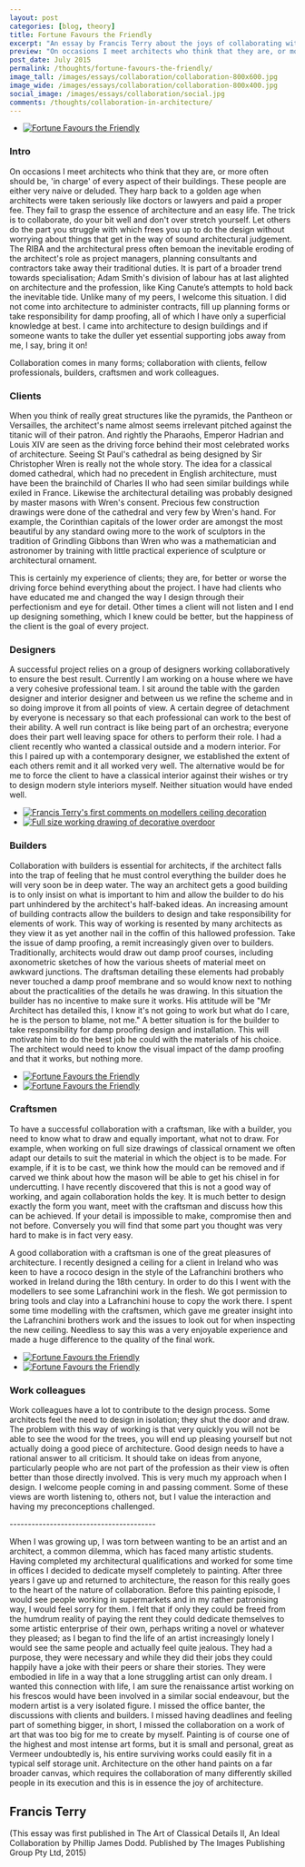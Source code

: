 ```yaml
---
layout: post
categories: [blog, theory]
title: Fortune Favours the Friendly
excerpt: "An essay by Francis Terry about the joys of collaborating with builders, craftsmen and clients to produce the best classical architecture"
preview: "On occasions I meet architects who think that they are, or more often should be, 'in charge' of every aspect of their buildings.  These people are either very naive or deluded.  They harp back to a golden age when architects were taken seriously like doctors or lawyers..."
post_date: July 2015
permalink: /thoughts/fortune-favours-the-friendly/
image_tall: /images/essays/collaboration/collaboration-800x600.jpg
image_wide: /images/essays/collaboration/collaboration-800x400.jpg
social_image: /images/essays/collaboration/social.jpg
comments: /thoughts/collaboration-in-architecture/
---
```


<ul class="list">
<li class="third">
<a class="fancybox" rel="group" href="/images/essays/collaboration/collaboration.jpg">
<img src="/images/essays/collaboration/collaboration.jpg" alt="Fortune Favours the Friendly" />
</a>
</li>
</ul>

<h3>Intro</h3>
<p>
On occasions I meet architects who think that they are, or more often should be, 'in charge' of every aspect of their buildings.  These people are either very naive or deluded.  They harp back to a golden age when architects were taken seriously like doctors or lawyers and paid a proper fee.  They fail to grasp the essence of architecture and an easy life.  The trick is to collaborate, do your bit well and don't over stretch yourself.  Let others do the part you struggle with which frees you up to do the design without worrying about things that get in the way of sound architectural judgement.  The RIBA and the architectural press often bemoan the inevitable eroding of the architect's role as project managers, planning consultants and contractors take away their traditional duties.  It is part of a broader trend towards specialisation; Adam Smith's division of labour has at last alighted on architecture and the profession, like King Canute’s attempts to hold back the inevitable tide. Unlike many of my peers, I welcome this situation.  I did not come into architecture to administer contracts, fill up planning forms or take responsibility for damp proofing, all of which I have only a superficial knowledge at best.  I came into architecture to design buildings and if someone wants to take the duller yet essential supporting jobs away from me, I say, bring it on!
</p><p>
Collaboration comes in many forms; collaboration with clients, fellow professionals, builders, craftsmen and work colleagues.
</p>

<h3>Clients</h3>
<p>
When you think of really great structures like the pyramids, the Pantheon or Versailles, the architect's name almost seems irrelevant pitched against the titanic will of their patron.  And rightly the Pharaohs, Emperor Hadrian and Louis XIV are seen as the driving force behind their most celebrated works of architecture.  Seeing St Paul's cathedral as being designed by Sir Christopher Wren is really not the whole story. The idea for a classical domed cathedral, which had no precedent in English architecture, must have been the brainchild of Charles II who had seen similar buildings while exiled in France.  Likewise the architectural detailing was probably designed by master masons with Wren's consent.  Precious few construction drawings were done of the cathedral and very few by Wren's hand. For example, the Corinthian capitals of the lower order are amongst the most beautiful by any standard owing more to the work of sculptors in the tradition of Grindling Gibbons than Wren who was a mathematician and astronomer by training with little practical experience of sculpture or architectural ornament.
</p><p>
This is certainly my experience of clients; they are, for better or worse the driving force behind everything about the project.  I have had clients who have educated me and changed the way I design through their perfectionism and eye for detail.  Other times a client will not listen and I end up designing something, which I knew could be better, but the happiness of the client is the goal of every project.
</p>

<h3>Designers</h3>
<p>
A successful project relies on a group of designers working collaboratively to ensure the best result.  Currently I am working on a house where we have a very cohesive professional team.  I sit around the table with the garden designer and interior designer and between us we refine the scheme and in so doing improve it from all points of view.  A certain degree of detachment by everyone is necessary so that each professional can work to the best of their ability. A well run contract is like being part of an orchestra; everyone does their part well leaving space for others to perform their role.  I had a client recently who wanted a classical outside and a modern interior.  For this I paired up with a contemporary designer, we established the extent of each others remit and it all worked very well.  The alternative would be for me to force the client to have a classical interior against their wishes or try to design modern style interiors myself.  Neither situation would have ended well.
</p>

<ul class="list">
<li class="half">
<a class="fancybox" rel="group" href="/images/essays/collaboration/francis-terrys-first-comments-on-modellers-ceiling-decoration.jpg" title="Francis Terry's first comments on modellers ceiling decoration">
<img src="/images/essays/collaboration/thumbs/francis-terrys-first-comments-on-modellers-ceiling-decoration.jpg" alt="Francis Terry's first comments on modellers ceiling decoration" />
</a>
</li>
<li class="half">
<a class="fancybox" rel="group" href="/images/essays/collaboration/working-drawing-of-decorative-overdoor.jpg" title="Full size working drawing of decorative overdoor">
<img src="/images/essays/collaboration/thumbs/working-drawing-of-decorative-overdoor.jpg" alt="Full size working drawing of decorative overdoor" />
</a>
</li>
</ul>

<h3>Builders</h3>
<p>
Collaboration with builders is essential for architects, if the architect falls into the trap of feeling that he must control everything the builder does he will very soon be in deep water. The way an architect gets a good building is to only insist on what is important to him and allow the builder to do his part unhindered by the architect's half-baked ideas. An increasing amount of building contracts allow the builders to design and take responsibility for elements of work. This way of working is resented by many architects as they view it as yet another nail in the coffin of this hallowed profession.  Take the issue of damp proofing, a remit increasingly given over to builders.  Traditionally, architects would draw out damp proof courses, including axonometric sketches of how the various sheets of material meet on awkward junctions.  The draftsman detailing these elements had probably never touched a damp proof membrane and so would know next to nothing about the practicalities of the details he was drawing.  In this situation the builder has no incentive to make sure it works.  His attitude will be "Mr Architect has detailed this, I know it's not going to work but what do I care, he is the person to blame, not me."  A better situation is for the builder to take responsibility for damp proofing design and installation.  This will motivate him to do the best job he could with the materials of his choice. The architect would need to know the visual impact of the damp proofing and that it works, but nothing more. 
</p>

<ul class="list">
<li class="half">
<a class="fancybox" rel="group" href="/images/essays/collaboration/collaboration-in-architecture-58.jpg">
<img src="/images/essays/collaboration/thumbs/collaboration-in-architecture-58.jpg" alt="Fortune Favours the Friendly" />
</a>
</li>
<li class="half">
<a class="fancybox" rel="group" href="/images/essays/collaboration/collaboration-in-architecture-50.jpg">
<img src="/images/essays/collaboration/thumbs/collaboration-in-architecture-50.jpg" alt="Fortune Favours the Friendly" />
</a>
</li>
</ul>

<h3>Craftsmen</h3>
<p>
To have a successful collaboration with a craftsman, like with a builder, you need to know what to draw and equally important, what not to draw.  For example, when working on full size drawings of classical ornament we often adapt our details to suit the material in which the object is to be made.  For example, if it is to be cast, we think how the mould can be removed and if carved we think about how the mason will be able to get his chisel in for undercutting.  I have recently discovered that this is not a good way of working, and again collaboration holds the key.  It is much better to design exactly the form you want, meet with the craftsman and discuss how this can be achieved. If your detail is impossible to make, compromise then and not before.  Conversely you will find that some part you thought was very hard to make is in fact very easy.
</p><p>
A good collaboration with a craftsman is one of the great pleasures of architecture.  I recently designed a ceiling for a client in Ireland who was keen to have a rococo design in the style of the Lafranchini brothers who worked in Ireland during the 18th century.  In order to do this I went with the modellers to see some Lafranchini work in the flesh.  We got permission to bring tools and clay into a Lafranchini house to copy the work there. I spent some time modelling with the craftsmen, which gave me greater insight into the Lafranchini brothers work and the issues to look out for when inspecting the new ceiling. Needless to say this was a very enjoyable experience and made a huge difference to the quality of the final work.
</p>

<ul class="list">
<li class="half">
<a class="fancybox" rel="group" href="/images/essays/collaboration/collaboration-in-architecture-42.jpg">
<img src="/images/essays/collaboration/thumbs/collaboration-in-architecture-42.jpg" alt="Fortune Favours the Friendly" />
</a>
</li>
<li class="half">
<a class="fancybox" rel="group" href="/images/essays/collaboration/collaboration-in-architecture-44.jpg">
<img src="/images/essays/collaboration/thumbs/collaboration-in-architecture-44.jpg" alt="Fortune Favours the Friendly" />
</a>
</li>
</ul>

<h3>Work colleagues</h3>
<p>
Work colleagues have a lot to contribute to the design process. Some architects feel the need to design in isolation; they shut the door and draw.  The problem with this way of working is that very quickly you will not be able to see the wood for the trees, you will end up pleasing yourself but not actually doing a good piece of architecture. Good design needs to have a rational answer to all criticism.  It should take on ideas from anyone, particularly people who are not part of the profession as their view is often better than those directly involved. This is very much my approach when I design.  I welcome people coming in and passing comment.  Some of these views are worth listening to, others not, but I value the interaction and having my preconceptions challenged.
</p>
<p class="break">----------------------------------------</p>
<p>
When I was growing up, I was torn between wanting to be an artist and an architect, a common dilemma, which has faced many artistic students.  Having completed my architectural qualifications and worked for some time in offices I decided to dedicate myself completely to painting.  After three years I gave up and returned to architecture, the reason for this really goes to the heart of the nature of collaboration.  Before this painting episode, I would see people working in supermarkets and in my rather patronising way, I would feel sorry for them.  I felt that if only they could be freed from the humdrum reality of paying the rent they could dedicate themselves to some artistic enterprise of their own, perhaps writing a novel or whatever they pleased; as I began to find the life of an artist increasingly lonely I would see the same people and actually feel quite jealous. They had a purpose, they were necessary and while they did their jobs they could happily have a joke with their peers or share their stories.  They were embodied in life in a way that a lone struggling artist can only dream.  I wanted this connection with life, I am sure the renaissance artist working on his frescos would have been involved in a similar social endeavour, but the modern artist is a very isolated figure.  I missed the office banter, the discussions with clients and builders.  I missed having deadlines and feeling part of something bigger, in short, I missed the collaboration on a work of art that was too big for me to create by myself.  Painting is of course one of the highest and most intense art forms, but it is small and personal, great as Vermeer undoubtedly is, his entire surviving works could easily fit in a typical self storage unit.  Architecture on the other hand paints on a far broader canvas, which requires the collaboration of many differently skilled people in its execution and this is in essence the joy of architecture.
</p>

<h2>
Francis Terry
</h2>
<p>
(This essay was first published in The Art of Classical Details II, An Ideal Collaboration by Phillip James Dodd.  Published by The Images Publishing Group Pty Ltd, 2015)
</p>